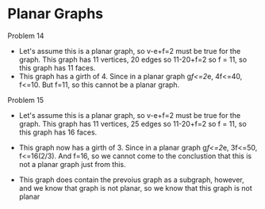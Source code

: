 # Planar Graphs

Problem 14

- Let's assume this is a planar graph, so v-e+f=2 must be true for the graph. This graph has 11 vertices, 20 edges so 11-20+f=2 so f = 11, so this graph has 11 faces. 
- This graph has a girth of 4. Since in a planar graph g*f<=2*e, 4f<=40, f<=10. But f=11, so this cannot be a planar graph.

Problem 15

- Let's assume this is a planar graph, so v-e+f=2 must be true for the graph. This graph has 11 vertices, 25 edges so 11-20+f=2 so f = 11, so this graph has 16 faces.

- This graph now has a girth of 3. Since in a planar graph g*f<=2*e, 3f<=50, f<=16(2/3). And f=16, so we cannot come to the conclustion that this is not a planar graph just from this.

- This graph does contain the prevoius graph as a subgraph, however, and we know that graph is not planar, so we know that this graph is not planar
